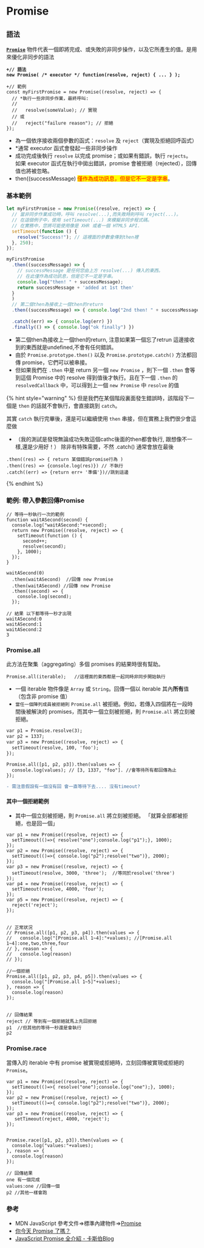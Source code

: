 # Promise

## **`語法`**

[**`Promise`**](https://developer.mozilla.org/zh-TW/docs/Web/JavaScript/Reference/Global\_Objects/Promise) 物件代表一個即將完成、或失敗的非同步操作，以及它所產生的值。是用來優化非同步的語法

<pre class="language-diff"><code class="lang-diff"><strong>+// 語法
</strong><strong>new Promise( /* executor */ function(resolve, reject) { ... } );
</strong>
+// 範例
const myFirstPromise = new Promise((resolve, reject) => {
  // *執行一些非同步作業，最終呼叫:
  //
  //   resolve(someValue); // 實現
  // 或
  //   reject("failure reason"); // 拒絕
});
</code></pre>

* 為一個依序接收兩個參數的函式：`resolve` 及 `reject`（實現及拒絕回呼函式）
* \*通常 executor 函式會發起一些非同步操作
* 成功完成後執行 `resolve` 以完成 promise；或如果有錯誤，執行 `rejects`。 如果 executor 函式在執行中拋出錯誤，promise 會被拒絕（rejected），回傳值也將被忽略。
* then((successMessage) <mark style="color:red;">僅作為成功訊息，但是它不一定是字串</mark>。

### 基本範例

```javascript
let myFirstPromise = new Promise((resolve, reject) => {
  // 當非同步作業成功時，呼叫 resolve(...),而失敗時則呼叫 reject(...)。
  // 在這個例子中，使用 setTimeout(...) 來模擬非同步程式碼。
  // 在實務中，您將可能使用像是 XHR 或者一個 HTML5 API.
  setTimeout(function () {
    resolve("Success!"); // 這裡面的參數會傳到then裡
  }, 250);
});

myFirstPromise
  .then((successMessage) => {
    // successMessage 是任何您由上方 resolve(...) 傳入的東西。
    // 在此僅作為成功訊息，但是它不一定是字串。
    console.log("then! " + successMessage);
    return successMessage + 'added at 1st then'
  }
  )
  // 第二個then為接收上一個then的return
  .then((successMessage) => { console.log("2nd then! " + successMessage); })
  
  .catch((err) => { console.log(err) })
  .finally(() => { console.log("ok finally") })
```

* 第二個then為接收上一個then的return, 注意如果第一個忘了retrun 這邊接收到的東西就是undefined,不會有任何錯誤。
* 由於 `Promise.prototype.then()` 以及 `Promise.prototype.catch()` 方法都回傳 promise，它們可以被串接。
* 但如果我們在 `.then` 中是 return 另一個 `new Promise` ，則下一個 `.then` 會等到這個 Promise 中的 resolve 得到值後才執行。且在下一個 `.then` 的 `resolvedCallback` 中，可以得到上一個 `new Promise` 中 `resolve` 的值

{% hint style="warning" %}
但是我們在某個階段裏面發生錯誤時，該階段下一個是 `then` 的話就不會執行，會直接跳到 `catch`。

其實 `catch` 執行完畢後，還是可以繼續使用 `then` 串接，但在實務上我們很少會這麼做

* （我的測試是發現無論成功失敗這個cathc後面的then都會執行, 跟想像不一樣,還是少用好！） 除非有特殊需要，不然 .catch() 通常會放在最後

```
.then((res) => { return 某個錯誤promise行為 ) 
.then((res) => {console.log(res)}) // 不執行
.catch((err) => {return err+ '準備'})//跳到這邊
```
{% endhint %}

### 範例: 帶入參數回傳Promise

```
// 等待一秒執行一次的範例
function waitASecond(second) {
  console.log("waitASecond:"+second);
  return new Promise((resolve, reject) => {
    setTimeout(function () {
      second++;
      resolve(second);
    }, 1000);
  });
}

waitASecond(0)
  .then(waitASecond)  //回傳 new Promise
  .then(waitASecond) //回傳 new Promise
  .then((second) => {
    console.log(second);
  });
  
// 結果 以下都等待一秒才出現
waitASecond:0
waitASecond:1
waitASecond:2
3
```

### Promise.all

此方法在聚集（aggregating）多個 promises 的結果時很有幫助。

```
Promise.all(iterable);   //這裡面的東西都是一起同時非同步開始執行
```

* 一個 iterable 物件像是 `Array` 或 `String`。回傳一個以 iterable 其內**所有**值（包含非 promise 值）
* `當任一個陣列成員被拒絕則` `Promise.all` 被拒絕。例如，若傳入四個將在一段時間後被解決的 promises，而其中一個立刻被拒絕，則 `Promise.all` 將立刻被拒絕。

```diff
var p1 = Promise.resolve(3);
var p2 = 1337;
var p3 = new Promise((resolve, reject) => {
  setTimeout(resolve, 100, 'foo');
});

Promise.all([p1, p2, p3]).then(values => {
  console.log(values); // [3, 1337, "foo"]. //會等待所有都回傳為止
});

- 需注意假設有一個沒有回 會一直等待下去.... 沒有timeout?

```

#### 其中一個拒絕範例

* 其中一個立刻被拒絕，則 `Promise.all` 將立刻被拒絕。  「就算全部都被拒絕，也是回一個」

```
var p1 = new Promise((resolve, reject) => {
  setTimeout(()=>{ resolve("one");console.log("p1");}, 1000);
});
var p2 = new Promise((resolve, reject) => {
  setTimeout(()=>{ console.log("p2");resolve("two")}, 2000);
});
var p3 = new Promise((resolve, reject) => {
  setTimeout(resolve, 3000, 'three');  //等同於resolve('three')
});
var p4 = new Promise((resolve, reject) => {
  setTimeout(resolve, 4000, 'four');
});
var p5 = new Promise((resolve, reject) => {
  reject('reject');
});


// 正常狀況
// Promise.all([p1, p2, p3, p4]).then(values => {
//   console.log("[Promise.all 1~4]:"+values); //[Promise.all 1~4]:one,two,three,four
// }, reason => {
//   console.log(reason)
// });

//一個拒絕
Promise.all([p1, p2, p3, p4, p5]).then(values => {
  console.log("[Promise.all 1~5]"+values);
}, reason => {
  console.log(reason)
});


// 回傳結果
reject // 等到有一個拒絕就馬上先回拒絕
p1  //但其他的等待一秒還是會執行
p2
```

### Promise.race

當傳入的 iterable 中有 promise 被實現或拒絕時，立刻回傳被實現或拒絕的 `Promise`。

```
var p1 = new Promise((resolve, reject) => {
  setTimeout(()=>{ resolve("one");console.log("one");}, 1000);
});
var p2 = new Promise((resolve, reject) => {
  setTimeout(()=>{ console.log("p2");resolve("two")}, 2000);
});
var p3 = new Promise((resolve, reject) => {
   setTimeout(reject, 4000, 'reject');
});


Promise.race([p1, p2, p3]).then(values => {
  console.log("values:"+values);
}, reason => {
  console.log(reason)
});

// 回傳結果
one 有一個完成 
values:one //回傳一個
p2 //其他一樣會跑
```

### 參考

* MDN JavaScript 參考文件=>標準內建物件=>[Promise](https://developer.mozilla.org/zh-TW/docs/Web/JavaScript/Reference/Global\_Objects/Promise)
* [你今天 Promise 了嗎？](https://5xruby.tw/posts/promise)
* [JavaScript Promise 全介紹 - 卡斯伯Blog](https://www.casper.tw/development/2020/02/16/all-new-promise/)
